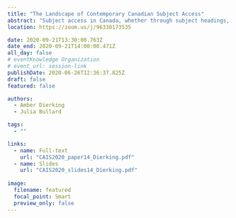 ```yaml
---
title: "The Landscape of Contemporary Canadian Subject Access"
abstract: "Subject access in Canada, whether through subject headings, classification, thesauri or other structures, is dominated by systems originally created in the United States. Building on a 2019 literature review that identified current subject access systems and developing projects in the Canadian context, this paper will explore the patterns of divergence and convergence between systems and across borders. As subject access systems from the United States do not meet all the needs of Canadian scholarship, next steps include considering how these gaps and distortions impact Canadian scholarship and what institutions in Canada are doing to create systems consistent with their values."
location: https://zoom.us/j/96338173535

date: 2020-09-21T13:30:00.763Z
date_end: 2020-09-21T14:00:00.471Z
all_day: false
# eventKnowledge Organization
# event_url: session-link
publishDate: 2020-06-26T12:36:37.825Z
draft: false
featured: false

authors:
  - Amber Dierking
  - Julia Bullard

tags:
  - ""

links:
  - name: Full-text
    url: "CAIS2020_paper14_Dierking.pdf"
  - name: Slides
    url: "CAIS2020_slides14_Dierking.pdf"
    
image:
  filename: featured
  focal_point: Smart
  preview_only: false
---
```

